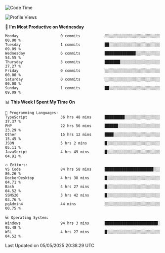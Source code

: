 <!--START_SECTION:waka-->
![Code Time](http://img.shields.io/badge/Code%20Time-4%2C878%20hrs%2034%20mins-blue)

![Profile Views](http://img.shields.io/badge/Profile%20Views-0-blue)

📅 **I'm Most Productive on Wednesday** 

```text
Monday                   0 commits           ░░░░░░░░░░░░░░░░░░░░░░░░░   00.00 % 
Tuesday                  1 commits           ██░░░░░░░░░░░░░░░░░░░░░░░   09.09 % 
Wednesday                6 commits           ██████████████░░░░░░░░░░░   54.55 % 
Thursday                 3 commits           ███████░░░░░░░░░░░░░░░░░░   27.27 % 
Friday                   0 commits           ░░░░░░░░░░░░░░░░░░░░░░░░░   00.00 % 
Saturday                 0 commits           ░░░░░░░░░░░░░░░░░░░░░░░░░   00.00 % 
Sunday                   1 commits           ██░░░░░░░░░░░░░░░░░░░░░░░   09.09 % 
```


📊 **This Week I Spent My Time On** 

```text
💬 Programming Languages: 
TypeScript               36 hrs 48 mins      █████████░░░░░░░░░░░░░░░░   37.37 % 
PHP                      22 hrs 56 mins      ██████░░░░░░░░░░░░░░░░░░░   23.29 % 
Other                    15 hrs 12 mins      ████░░░░░░░░░░░░░░░░░░░░░   15.45 % 
JSON                     5 hrs 2 mins        █░░░░░░░░░░░░░░░░░░░░░░░░   05.11 % 
JavaScript               4 hrs 49 mins       █░░░░░░░░░░░░░░░░░░░░░░░░   04.91 % 

🔥 Editors: 
VS Code                  84 hrs 58 mins      ██████████████████████░░░   86.26 % 
DockerDesktop            4 hrs 38 mins       █░░░░░░░░░░░░░░░░░░░░░░░░   04.71 % 
Bash                     4 hrs 27 mins       █░░░░░░░░░░░░░░░░░░░░░░░░   04.52 % 
SSMS20                   3 hrs 42 mins       █░░░░░░░░░░░░░░░░░░░░░░░░   03.76 % 
pgAdmin4                 44 mins             ░░░░░░░░░░░░░░░░░░░░░░░░░   00.75 % 

💻 Operating System: 
Windows                  94 hrs 3 mins       ████████████████████████░   95.48 % 
WSL                      4 hrs 27 mins       █░░░░░░░░░░░░░░░░░░░░░░░░   04.52 % 
```


 Last Updated on 05/05/2025 20:38:29 UTC
<!--END_SECTION:waka-->
